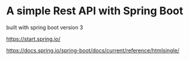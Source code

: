 # A simple Rest API with Spring Boot

built with spring boot version 3

https://start.spring.io/

https://docs.spring.io/spring-boot/docs/current/reference/htmlsingle/
